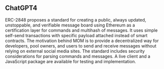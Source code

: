 ## ChatGPT4

ERC-2848 proposes a standard for creating a public, always updated, unstoppable, and verifiable message board using Ethereum as a certification layer for commands and multihash of messages. It uses simple self-send transactions with specific payload attached instead of smart contracts. The motivation behind MOM is to provide a decentralized way for developers, pool owners, and users to send and receive messages without relying on external social media sites. The standard includes security considerations for parsing commands and messages. A live client and a JavaScript package are available for testing and implementation.
